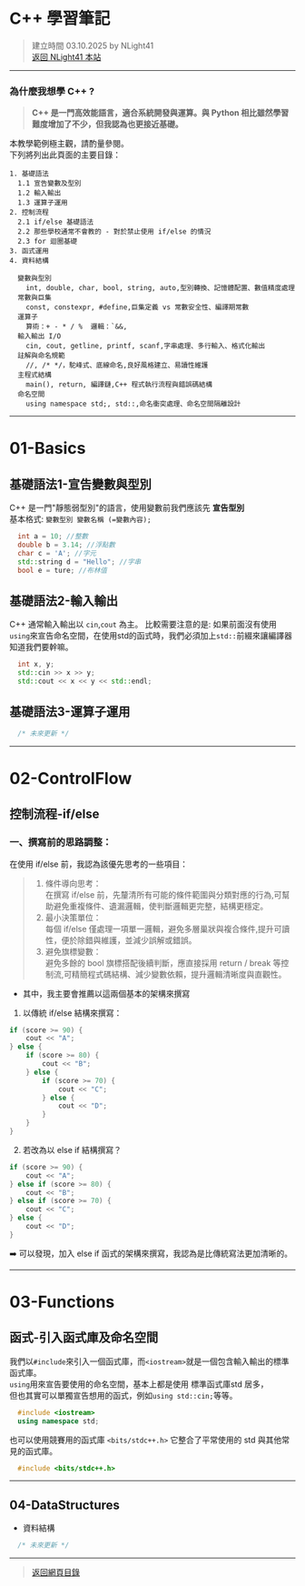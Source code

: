 # C++ 學習筆記  
> 建立時間 03.10.2025 by NLight41  
> [返回 NLight41 本站](https://nlight41.github.io/NLight41_LearningRepo/)  
  
---
  
### 為什麼我想學 C++ ?  
> **C++ 是一門高效能語言，適合系統開發與運算。與 Python 相比雖然學習難度增加了不少，但我認為也更接近基礎。**
  
本教學範例極主觀，請酌量參閱。  
下列將列出此頁面的主要目錄：  

    1. 基礎語法
      1.1 宣告變數及型別
      1.2 輸入輸出
      1.3 運算子運用
    2. 控制流程
      2.1 if/else 基礎語法
      2.2 那些學校通常不會教的 - 對於禁止使用 if/else 的情況
      2.3 for 迴圈基礎
    3. 函式運用
    4. 資料結構
```
  變數與型別
    int, double, char, bool, string, auto,型別轉換、記憶體配置、數值精度處理
  常數與巨集
    const, constexpr, #define,巨集定義 vs 常數安全性、編譯期常數
  運算子
    算術：+ - * / %  邏輯：`&&,
  輸入輸出 I/O
    cin, cout, getline, printf, scanf,字串處理、多行輸入、格式化輸出
  註解與命名規範
    //, /* */，駝峰式、底線命名,良好風格建立、易讀性維護
  主程式結構
    main(), return, 編譯鏈,C++ 程式執行流程與錯誤碼結構
  命名空間
    using namespace std;, std::,命名衝突處理、命名空間隔離設計
```

---
# 01-Basics  
## 基礎語法1-宣告變數與型別  
C++ 是一門"靜態弱型別"的語言，使用變數前我們應該先 **宣告型別**  
基本格式:  `變數型別 變數名稱 (=變數內容);`  
  
```cpp
  int a = 10; //整數
  double b = 3.14; //浮點數
  char c = 'A'; //字元
  std::string d = "Hello"; //字串
  bool e = ture; //布林值
```
  
## 基礎語法2-輸入輸出  
C++ 通常輸入輸出以 `cin`,`cout` 為主。
比較需要注意的是: 
如果前面沒有使用`using`來宣告命名空間，在使用std的函式時，我們必須加上`std::`前綴來讓編譯器知道我們要幹嘛。
  
```cpp
  int x, y;
  std::cin >> x >> y;
  std::cout << x << y << std::endl;
```
  
## 基礎語法3-運算子運用  
```cpp
  /* 未來更新 */ 
```
---

# 02-ControlFlow  
## 控制流程-if/else  
  
### 一、撰寫前的思路調整：  
在使用 if/else 前，我認為該優先思考的一些項目：  
  
> 1. 條件導向思考：  
> 在撰寫 if/else 前，先釐清所有可能的條件範圍與分類對應的行為,可幫助避免重複條件、遺漏邏輯，使判斷邏輯更完整，結構更穩定。  
> 2. 最小決策單位：  
> 每個 if/else 僅處理一項單一邏輯，避免多層巢狀與複合條件,提升可讀性，便於除錯與維護，並減少誤解或錯誤。  
> 3. 避免旗標變數：  
> 避免多餘的 bool 旗標搭配後續判斷，應直接採用 return / break 等控制流,可精簡程式碼結構、減少變數依賴，提升邏輯清晰度與直觀性。  
  
- 其中，我主要會推薦以這兩個基本的架構來撰寫  
  
1. 以傳統 if/else 結構來撰寫：  
```cpp
if (score >= 90) {
    cout << "A";
} else {
    if (score >= 80) {
        cout << "B";
    } else {
        if (score >= 70) {
            cout << "C";
        } else {
            cout << "D";
        }
    }
}
```

  
2. 若改為以 else if 結構撰寫？  
```cpp
if (score >= 90) {
    cout << "A";
} else if (score >= 80) {
    cout << "B";
} else if (score >= 70) {
    cout << "C";
} else {
    cout << "D";
}
```
➡️ 可以發現，加入 else if 函式的架構來撰寫，我認為是比傳統寫法更加清晰的。  

---

# 03-Functions  
## 函式-引入函式庫及命名空間  
我們以`#include`來引入一個函式庫，而`<iostream>`就是一個包含輸入輸出的標準函式庫。  
`using`用來宣告要使用的命名空間，基本上都是使用 標準函式庫std 居多，  
但也其實可以單獨宣告想用的函式，例如`using std::cin;`等等。  
  
```cpp
  #include <iostream>
  using namespace std;
```
  
也可以使用競賽用的函式庫 `<bits/stdc++.h>` 它整合了平常使用的 std 與其他常見的函式庫。  
  
```cpp
  #include <bits/stdc++.h>
```
  
---

## 04-DataStructures  
- 資料結構  


```cpp
  /* 未來更新 */ 
```
---
> [返回網頁目錄](https://nlight41.github.io/NLight41_LearningRepo/WebStorage/)  